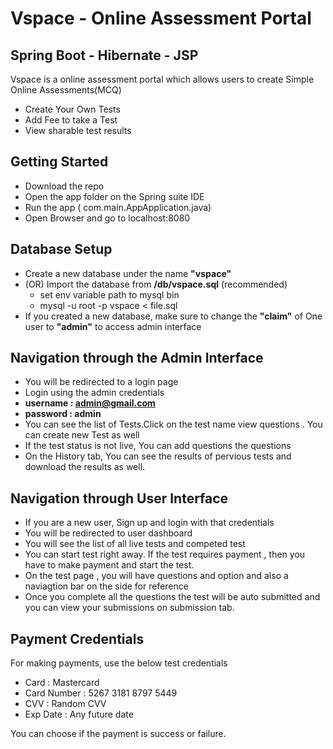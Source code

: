 # Vspace - Online Assessment Portal
## Spring Boot - Hibernate - JSP


Vspace is a online assessment portal which allows users to create Simple Online Assessments(MCQ)

- Create Your Own Tests
- Add Fee to take a Test
- View sharable test results

## Getting Started

- Download the repo
- Open the app folder on the Spring suite IDE
- Run the app ( com.main.AppApplication.java)
- Open Browser and go to localhost:8080

## Database Setup

- Create a new database under the name **"vspace"** 
- (OR) Import the database from **/db/vspace.sql** (recommended)
     - set env variable path to mysql bin   
     - mysql -u root -p vspace < file.sql
- If you created a new database, make sure to change the **"claim"** of One user to **"admin"** to access admin interface


## Navigation through the Admin Interface

- You will be redirected to a login page
- Login using the admin credentials
- **username : admin@gmail.com**
- **password : admin**
- You can see the list of Tests.Click on the test name view questions . You can create new Test as well
- If the test status is not live, You can add questions the questions
- On the History tab, You can see the results of pervious tests and download the results as well.


## Navigation through User Interface
- If you are a new user, Sign up and login with that credentials 
- You will be redirected to user dashboard
- You will see the list of all live tests and competed test
- You can start test right away. If the test requires payment , then you have to make payment and start the test.
- On the test page , you will have questions and option and also a naviagtion bar on the side for reference
- Once you complete all the questions the test will be auto submitted and you can view your submissions on submission tab.

## Payment Credentials
For making payments, use the below test credentials
- Card : Mastercard 
- Card Number : 5267 3181 8797 5449 
- CVV : Random CVV 
- Exp Date : Any future date

You can choose if the payment is success or failure.
